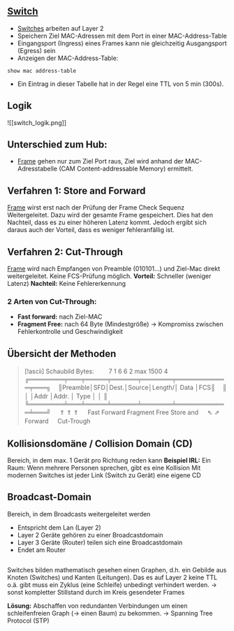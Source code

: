 ## [Switch](Switch.md)
+ [Switches](Switch.md) arbeiten auf Layer 2
+ Speichern Ziel MAC-Adressen mit dem Port in einer MAC-Address-Table 
+ Eingangsport (Ingress) eines Frames kann nie gleichzeitig Ausgangsport (Egress) sein
+ Anzeigen der MAC-Address-Table:
```console
show mac address-table
```
+ Ein Eintrag in dieser Tabelle hat in der Regel eine TTL von 5 min (300s). 

## Logik
![[switch_logik.png]]

## Unterschied zum Hub:
+ [Frame](Ethernet%20Frame.md) gehen nur zum Ziel Port raus, Ziel wird anhand der MAC-Adresstabelle (CAM Content-addressable Memory) ermittelt.

## Verfahren 1: Store and Forward 
[Frame](Ethernet%20Frame.md) wirst erst nach der Prüfung der Frame Check Sequenz Weitergeleitet. Dazu wird der gesamte Frame gespeichert. Dies hat den Nachteil, dass es zu einer höheren Latenz kommt. Jedoch ergibt sich daraus auch der Vorteil, dass es weniger fehleranfällig ist.

## Verfahren 2: Cut-Through
[Frame](Ethernet%20Frame.md) wird nach Empfangen von Preamble (010101...) und Ziel-Mac direkt weitergeleitet. Keine FCS-Prüfung möglich.
**Vorteil:** Schneller (weniger Latenz)
**Nachteil:** Keine Fehlererkennung

### 2 Arten von Cut-Through:
+ **Fast forward:** nach Ziel-MAC
+ **Fragment Free:** nach 64 Byte (Mindestgröße) -> Kompromiss zwischen Fehlerkontrolle und Geschwindigkeit 

## Übersicht der Methoden
> [!ascii] Schaubild
>Bytes:
>ㅤㅤ   7      1   6      6      2      max 1500    4
>ㅤ╔════════╤═══╤═════╤══════╤═══════╤════════════╤═══╗
>ㅤ║Preamble│SFD│Dest.│Source│Length/│    Data    │FCS║
>ㅤ║        │   │Addr │Addr. │ Type  │            │   ║
>ㅤ╚════════╧═══╧═════╧══════╧═══════╧════════════╧═══╝
>ㅤ             ⇑                      ⇑            ⇑
>ㅤ        Fast Forward          Fragment Free  Store and
>ㅤ               ⇖                   ⇗          Forward
>ㅤ                     Cut-Trough


## Kollisionsdomäne / Collision Domain (CD)
Bereich, in dem max. 1 Gerät pro Richtung reden kann 
**Beispiel IRL:**
	Ein Raum:
	Wenn mehrere Personen sprechen, gibt es eine Kollision 
Mit modernen Switches ist jeder Link (Switch zu Gerät) eine eigene CD

## Broadcast-Domain
Bereich, in dem Broadcasts weitergeleitet werden
+ Entspricht dem Lan (Layer 2)
+ Layer 2 Geräte gehören zu einer Broadcastdomain 
+ Layer 3 Geräte (Router) teilen sich eine Broadcastdomain
+ Endet am Router

## 
Switches bilden mathematisch gesehen einen Graphen, d.h. ein Gebilde aus Knoten (Switches) und Kanten (Leitungen).
Das es auf Layer 2 keine TTL o.ä. gibt muss ein Zyklus (eine Schleife) unbedingt verhindert werden.
-> sonst kompletter Stillstand durch im Kreis gesendeter Frames

**Lösung:** Abschaffen von redundanten Verbindungen um einen schleifenfreien Graph (-> einen Baum) zu bekommen. -> Spanning Tree Protocol (STP) 

